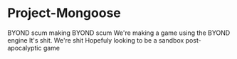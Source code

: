 # Project-Mongoose
BYOND scum making BYOND scum
We're making a game using the BYOND engine
It's shit. We're shit
Hopefuly looking to be a sandbox post-apocalyptic game
